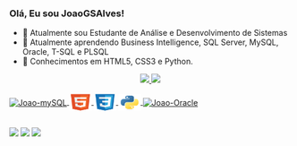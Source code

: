 ### Olá, Eu sou JoaoGSAlves!

- 🔭 Atualmente sou Estudante de Análise e Desenvolvimento de Sistemas
- 🌱 Atualmente aprendendo Business Intelligence, SQL Server, MySQL, Oracle, T-SQL e PLSQL
- 🎇 Conhecimentos em HTML5, CSS3 e Python.

<div align="center">
  <a href="https://github.com/JoaoGSAlves">
  <img height="180cm" src="https://github-readme-stats.vercel.app/api?username=JoaoGSAlves&show_icons=true&theme=monokai&include_all_commits=true&count_private=true"/>
  <img height="120cm" src="https://github-readme-stats.vercel.app/api/top-langs/?username=JoaoGSAlves&layout=compact&langs_count=7&theme=monokai"/>
</div>
  
 <div style="display: inline_block"><br>
  <img align="center" alt="Joao-mySQL" height="30" width="40" src="https://cdn.jsdelivr.net/gh/devicons/devicon/icons/mysql/mysql-original.svg">
  <img align="center" alt="Joao-HTML" height="30" width="40" src="https://raw.githubusercontent.com/devicons/devicon/master/icons/html5/html5-original.svg">
  <img align="center" alt="Joao-CSS" height="30" width="40" src="https://raw.githubusercontent.com/devicons/devicon/master/icons/css3/css3-original.svg">
  <img align="center" alt="Joao-Python" height="30" width="40" src="https://raw.githubusercontent.com/devicons/devicon/master/icons/python/python-original.svg">
  <img align="center" alt="Joao-Oracle" height="30" width="40" src="https://cdn.jsdelivr.net/gh/devicons/devicon/icons/oracle/oracle-original.svg">
   
</div>
  
  ##
  
<div> 
  <a href="https://www.instagram.com/_joaoalves_/" target="_blank"><img src="https://img.shields.io/badge/-Instagram-%23E4405F?style=for-the-badge&logo=instagram&logoColor=white" target="_blank"></a>
  <a href = "mailto:joaog.silalves@gmail.com"><img src="https://img.shields.io/badge/Gmail-D14836?style=for-the-badge&logo=gmail&logoColor=white" target="_blank"></a>
  <a href="" target="_blank"><img src="https://img.shields.io/badge/-LinkedIn-%230077B5?style=for-the-badge&logo=linkedin&logoColor=white" target="_blank"></a> 
 
</div>
